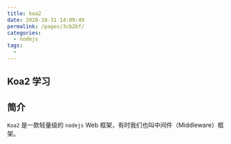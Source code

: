 ```yaml
---
title: koa2
date: 2020-10-31 14:09:49
permalink: /pages/3cb2bf/
categories:
  - nodejs
tags:
  - 
---
```

## Koa2 学习

## 简介

`Koa2` 是一款轻量级的 `nodejs`  Web 框架，有时我们也叫中间件（Middleware）框架。





